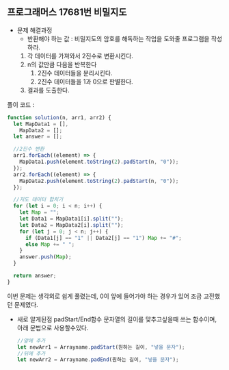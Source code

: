 ## 프로그래머스 17681번 비밀지도

- 문제 해결과정
  - 반환해야 하는 값 : 비밀지도의 암호를 해독하는 작업을 도와줄 프로그램을 작성하라.
  1. 각 데이터를 가져와서 2진수로 변환시킨다.
  2. n의 값만큼 다음을 반복한다
     1. 2진수 데이터들을 분리시킨다.
     2. 2진수 데이터들을 1과 0으로 판별한다.
  3. 결과를 도출한다.

풀이 코드 :

```jsx
function solution(n, arr1, arr2) {
  let MapData1 = [],
    MapData2 = [];
  let answer = [];

  //2진수 변환
  arr1.forEach((element) => {
    MapData1.push(element.toString(2).padStart(n, "0"));
  });
  arr2.forEach((element) => {
    MapData2.push(element.toString(2).padStart(n, "0"));
  });

  //지도 데이터 합치기
  for (let i = 0; i < n; i++) {
    let Map = "";
    let Data1 = MapData1[i].split("");
    let Data2 = MapData2[i].split("");
    for (let j = 0; j < n; j++) {
      if (Data1[j] == "1" || Data2[j] == "1") Map += "#";
      else Map += " ";
    }
    answer.push(Map);
  }

  return answer;
}
```

이번 문제는 생각외로 쉽게 풀렸는데, 0이 앞에 들어가야 하는 경우가 있어 조금 고전했던 문제였다.

- 새로 알게된점
  padStart/End함수
  문자열의 길이를 맟추고싶을때 쓰는 함수이며, 아래 문법으로 사용할수있다.
  ```jsx
  //앞에 추가
  let newArr1 = Arrayname.padStart(원하는 길이, "넣을 문자");
  //뒤에 추가
  let newArr2 = Arrayname.padEnd(원하는 길이, "넣을 문자");
  ```
